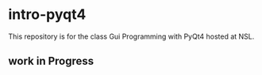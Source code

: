 # intro-pyqt4
This repository is for the class Gui Programming with PyQt4 hosted at NSL.


## work in Progress
